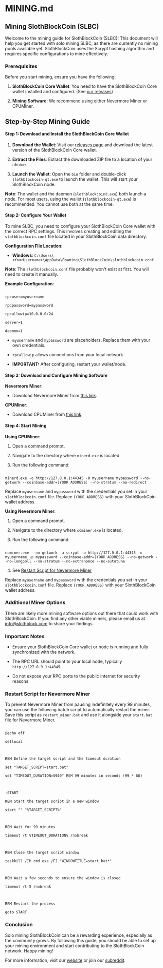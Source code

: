 # MINING.md



## Mining SlothBlockCoin (SLBC)



Welcome to the mining guide for SlothBlockCoin (SLBC)! This document will help you get started with solo mining SLBC, as there are currently no mining pools available yet. SlothBlockCoin uses the Scrypt hashing algorithm and requires specific configurations to mine effectively.



### Prerequisites



Before you start mining, ensure you have the following:



1. **SlothBlockCoin Core Wallet**: You need to have the SlothBlockCoin Core wallet installed and configured. (See [our releases](https://github.com/Slothblock/slothblockcoin/releases/latest))



2. **Mining Software**: We recommend using either Nevermore Miner or CPUMiner.



## Step-by-Step Mining Guide



#### Step 1: Download and Install the SlothBlockCoin Core Wallet



1. **Download the Wallet**: Visit our [releases page](https://github.com/Slothblock/slothblockcoin/releases/latest) and download the latest version of the SlothBlockCoin Core wallet.



2. **Extract the Files**: Extract the downloaded ZIP file to a location of your choice.



3. **Launch the Wallet**: Open the `bin` folder and double-click `slothblockcoin-qt.exe` to launch the wallet. This will start your SlothBlockCoin node.



**Note**: The wallet and the daemon (`slothblockcoind.exe`) both launch a node. For most users, using the wallet (`slothblockcoin-qt.exe`) is recommended. You cannot use both at the same time.



#### Step 2: Configure Your Wallet



To mine SLBC, you need to configure your SlothBlockCoin Core wallet with the correct RPC settings. This involves creating and editing the `slothblockcoin.conf` file located in your SlothBlockCoin data directory.



**Configuration File Location**:



- **Windows**: `C:\Users\<YourUsername>\AppData\Roaming\SlothBlockCoin\slothblockcoin.conf`



**Note**: The `slothblockcoin.conf` file probably won't exist at first. You will need to create it manually.



**Example Configuration**:



```plaintext

rpcuser=myusername

rpcpassword=mypassword

rpcallowip=10.0.0.0/24

server=1

daemon=1

```



- `myusername` and `mypassword` are placeholders. Replace them with your own credentials.

- `rpcallowip` allows connections from your local network.

- **IMPORTANT:** After configuring, restart your wallet/node.



#### Step 3: Download and Configure Mining Software



**Nevermore Miner**:



- Download Nevermore Miner from [this link](https://github.com/brian112358/nevermore-miner).



**CPUMiner**:



- Download CPUMiner from [this link](https://github.com/pooler/cpuminer).



#### Step 4: Start Mining



**Using CPUMiner**:



1. Open a command prompt.

2. Navigate to the directory where `minerd.exe` is located.

3. Run the following command:



```plaintext

minerd.exe -o http://127.0.0.1:44345 -O myusername:mypassword --no-getwork --coinbase-addr=(YOUR ADDRESS) --no-stratum --no-redirect

```



Replace `myusername` and `mypassword` with the credentials you set in your `slothblockcoin.conf` file. Replace `(YOUR ADDRESS)` with your SlothBlockCoin wallet address.



**Using Nevermore Miner**:



1. Open a command prompt.

2. Navigate to the directory where `ccminer.exe` is located.

3. Run the following command:



```plaintext

ccminer.exe --no-getwork -a scrypt -o http://127.0.0.1:44345 -u myusername -p mypassword --coinbase-addr=(YOUR ADDRESS) --no-getwork --no-longpoll --no-stratum --no-extranonce --no-autotune

```

4. See [Restart Script for Nevermore Miner](#Restart-Script-for-Nevermore-Miner)

Replace `myusername` and `mypassword` with the credentials you set in your `slothblockcoin.conf` file. Replace `(YOUR ADDRESS)` with your SlothBlockCoin wallet address.



### Additional Miner Options



There are likely more mining software options out there that could work with SlothBlockCoin. If you find any other viable miners, please email us at [info@slothblock.com](mailto:info@slothblock.com) to share your findings.



### Important Notes



- Ensure your SlothBlockCoin Core wallet or node is running and fully synchronized with the network.

- The RPC URL should point to your local node, typically `http://127.0.0.1:44345`.

- Do not expose your RPC ports to the public internet for security reasons.



### Restart Script for Nevermore Miner



To prevent Nevermore Miner from pausing indefinitely every 99 minutes, you can use the following batch script to automatically restart the miner. Save this script as `restart_miner.bat` and use it alongside your `start.bat` file for Nevermore Miner.



```batch

@echo off

setlocal



REM Define the target script and the timeout duration

set "TARGET_SCRIPT=start.bat"

set "TIMEOUT_DURATION=5940" REM 99 minutes in seconds (99 * 60)



:START

REM Start the target script in a new window

start "" "%TARGET_SCRIPT%"



REM Wait for 99 minutes

timeout /t %TIMEOUT_DURATION% /nobreak



REM Close the target script window

taskkill /IM cmd.exe /FI "WINDOWTITLE=start.bat*"



REM Wait a few seconds to ensure the window is closed

timeout /t 5 /nobreak



REM Restart the process

goto START

```



### Conclusion



Solo mining SlothBlockCoin can be a rewarding experience, especially as the community grows. By following this guide, you should be able to set up your mining environment and start contributing to the SlothBlockCoin network. Happy mining!



For more information, visit our [website](http://slothblock.com) or join our [subreddit](https://www.reddit.com/r/slothblock/).
